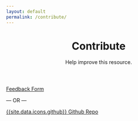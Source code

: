 ```yaml
---
layout: default
permalink: /contribute/
---
```



<header class="container py-4 mt-5">
  <div class="text-center">
    <h1 class="display-6 fw-bold mb-3">Contribute</h1>
    <p class="col-md-10 col-lg-8 mx-auto lead">
      Help improve this resource.
    </p>
  </div>
</header>

<section class="container py-4">
  <div class="text-center">
    <p>
      <a href="https://docs.google.com/forms/d/e/1FAIpQLSfv_5hHRCA8-TvujWP5WCj8DMhGScSXRwhTCKT360ezYvhrDw/viewform" target="_blank" class="btn btn-outline-dark btn-lg px-4 m-1">
        Feedback Form
      </a>
    </p>
    <div class="my-3">&#8212; OR &#8212;</div>
    <p>
      <a href="https://github.com/etheralpha/clientdiversity-org" target="_blank" class="btn btn-outline-dark btn-lg px-4 m-1">
        <span class="me-2 d-inline">{{site.data.icons.github}}</span>
        Github Repo
      </a>
    </p>
  </div>
</section>
